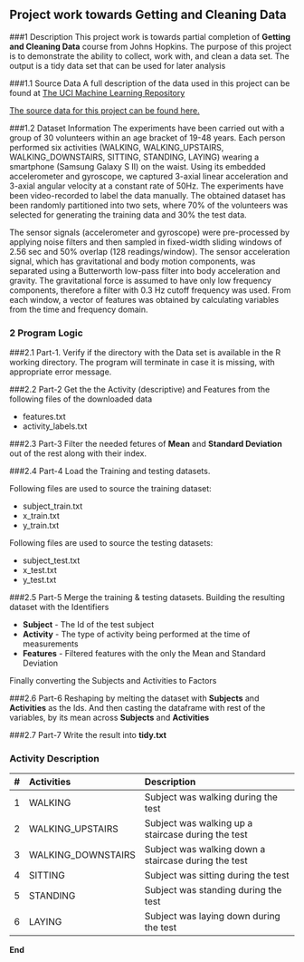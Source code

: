 ## Project work towards Getting and Cleaning Data

###1 Description
This project work is towards partial completion of **Getting and Cleaning Data** course from Johns Hopkins. The purpose of this project is to demonstrate the ability to collect, work with, and clean a data set. The output is a tidy data set that can be used for later analysis

###1.1 Source Data
A full description of the data used in this project can be found at [The UCI Machine Learning Repository](http://archive.ics.uci.edu/ml/datasets/Human+Activity+Recognition+Using+Smartphones)

[The source data for this project can be found here.](https://d396qusza40orc.cloudfront.net/getdata%2Fprojectfiles%2FUCI%20HAR%20Dataset.zip)

###1.2 Dataset Information
The experiments have been carried out with a group of 30 volunteers within an age bracket of 19-48 years. Each person performed six activities (WALKING, WALKING_UPSTAIRS, WALKING_DOWNSTAIRS, SITTING, STANDING, LAYING) wearing a smartphone (Samsung Galaxy S II) on the waist. Using its embedded accelerometer and gyroscope, we captured 3-axial linear acceleration and 3-axial angular velocity at a constant rate of 50Hz. The experiments have been video-recorded to label the data manually. The obtained dataset has been randomly partitioned into two sets, where 70% of the volunteers was selected for generating the training data and 30% the test data. 

The sensor signals (accelerometer and gyroscope) were pre-processed by applying noise filters and then sampled in fixed-width sliding windows of 2.56 sec and 50% overlap (128 readings/window). The sensor acceleration signal, which has gravitational and body motion components, was separated using a Butterworth low-pass filter into body acceleration and gravity. The gravitational force is assumed to have only low frequency components, therefore a filter with 0.3 Hz cutoff frequency was used. From each window, a vector of features was obtained by calculating variables from the time and frequency domain.


### 2 Program Logic

###2.1 Part-1.
Verify if the directory with the Data set is available in the R working directory. The program will terminate in case it is missing, with appropriate error message.


###2.2 Part-2
Get the the Activity (descriptive) and Features from the following files of the downloaded data
- features.txt
- activity_labels.txt

###2.3 Part-3
Filter the needed fetures of **Mean** and **Standard Deviation** out of the rest along with their index.

###2.4 Part-4
Load the Training and testing datasets.

Following files are used to source the training dataset:

- subject_train.txt
- x_train.txt
- y_train.txt

Following files are used to source the testing datasets:

- subject_test.txt
- x_test.txt
- y_test.txt


###2.5 Part-5
Merge the training & testing datasets. Building the resulting dataset with the Identifiers

- **Subject** - The Id of the test subject
- **Activity** - The type of activity being performed at the time of measurements
- **Features** - Filtered features with the only the Mean and Standard Deviation 

Finally converting the Subjects and Activities to Factors


###2.6 Part-6
Reshaping by melting the dataset with **Subjects** and **Activities** as the Ids. 
And then casting the dataframe with rest of the variables, by its mean across **Subjects** and **Activities**

###2.7 Part-7
Write the result into **tidy.txt**

### Activity Description

| **#**     | **Activities**           		 | **Description**													|
| :---: |:---------------------------|:-------------------------------------------------------------|
| 1 	| WALKING 					 | Subject was walking during the test 							|
| 2 	| WALKING_UPSTAIRS       	 | Subject was walking up a staircase during the test 			|
| 3 	| WALKING_DOWNSTAIRS      	 | Subject was walking down a staircase during the test 		|
| 4 	| SITTING      	 			 | Subject was sitting during the test 							|
| 5 	| STANDING  		      	 | Subject was standing during the test							|
| 6 	| LAYING 			      	 | Subject was laying down during the test						|


**End**
